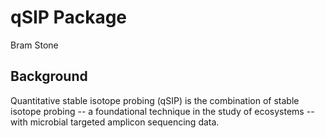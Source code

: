 qSIP Package
================
Bram Stone

Background
----------

Quantitative stable isotope probing (qSIP) is the combination of stable isotope probing -- a foundational technique in the study of ecosystems -- with microbial targeted amplicon sequencing data.
